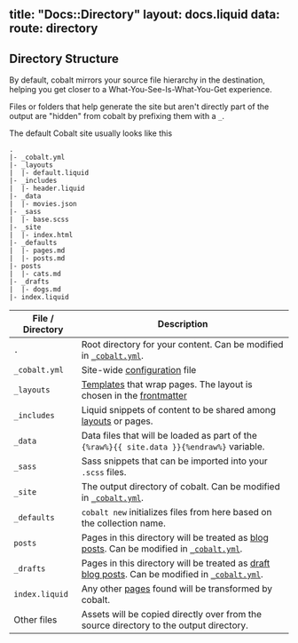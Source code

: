 title: "Docs::Directory"
layout: docs.liquid
data:
  route: directory
---
## Directory Structure

By default, cobalt mirrors your source file hierarchy in the destination,
helping you get closer to a What-You-See-Is-What-You-Get experience.

Files or folders that help generate the site but aren't directly part of the output
are "hidden" from cobalt by prefixing them with a `_`.

The default Cobalt site usually looks like this
```
.
|- _cobalt.yml
|- _layouts
|  |- default.liquid
|- _includes
|  |- header.liquid
|- _data
|  |- movies.json
|- _sass
|  |- base.scss
|- _site
|  |- index.html
|- _defaults
|  |- pages.md
|  |- posts.md
|- posts
|  |- cats.md
|- _drafts
|  |- dogs.md
|- index.liquid
```

File / Directory | Description
-----------------|------------
`.`              | Root directory for your content.  Can be modified in [`_cobalt.yml`](/docs/config.html).
`_cobalt.yml`    | Site-wide [configuration](/docs/config.html) file
`_layouts`       | [Templates](/docs/layouts.html) that wrap pages.  The layout is chosen in the [frontmatter](/docs/pages.html)
`_includes`      | Liquid snippets of content to be shared among [layouts](/docs/layouts.html) or pages.
`_data`          | Data files that will be loaded as part of the `{%raw%}{{ site.data }}{%endraw%}` variable.
`_sass`          | Sass snippets that can be imported into your `.scss` files.
`_site`          | The output directory of cobalt.  Can be modified in [`_cobalt.yml`](/docs/config.html).
`_defaults`      | `cobalt new` initializes files from here based on the collection name.
`posts`          | Pages in this directory will be treated as [blog posts](/docs/posts.html).  Can be modified in [`_cobalt.yml`](/docs/config.html).
`_drafts`        | Pages in this directory will be treated as [draft blog posts](/docs/posts.html).  Can be modified in [`_cobalt.yml`](/docs/config.html).
`index.liquid`   | Any other [pages](/docs/pages.html) found will be transformed by cobalt.
Other files      | Assets will be copied directly over from the source directory to the output directory.
